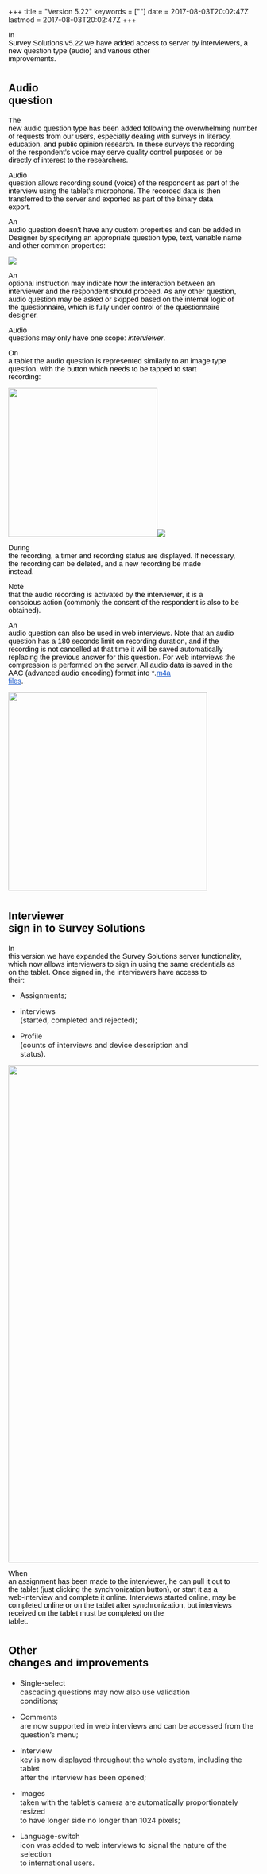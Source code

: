 +++
title = "Version 5.22"
keywords = [""]
date = 2017-08-03T20:02:47Z
lastmod = 2017-08-03T20:02:47Z
+++

<span id="docs-internal-guid-ae028570-a9b1-a788-c4e0-c4ff22425b67"><span
style="font-size: 11pt; font-family: Arial; color: rgb(0, 0, 0); background-color: transparent; vertical-align: baseline; white-space: pre-wrap;">In
Survey Solutions v5.22 we have added access to server by interviewers, a
new question type (audio) and various other improvements.</span></span>

<span id="docs-internal-guid-ae028570-a9b1-a788-c4e0-c4ff22425b67"><span style="font-size: 16pt; font-family: Arial; color: rgb(0, 0, 0); background-color: transparent; vertical-align: baseline; white-space: pre-wrap;">Audio question</span></span>
=======================================================================================================================================================================================================================================================

<span id="docs-internal-guid-ae028570-a9b1-a788-c4e0-c4ff22425b67"><span
style="font-size: 11pt; font-family: Arial; color: rgb(0, 0, 0); background-color: transparent; vertical-align: baseline; white-space: pre-wrap;">The
new audio question type has been added following the overwhelming number
of requests from our users, especially dealing with surveys in literacy,
education, and public opinion research. In these surveys the recording
of the respondent’s voice may serve quality control purposes or be
directly of interest to the researchers.</span></span>

<span id="docs-internal-guid-ae028570-a9b1-a788-c4e0-c4ff22425b67"><span
style="font-size: 11pt; font-family: Arial; color: rgb(0, 0, 0); background-color: transparent; vertical-align: baseline; white-space: pre-wrap;">Audio
question allows recording sound (voice) of the respondent as part of the
interview using the tablet’s microphone. The recorded data is then
transferred to the server and exported as part of the binary data
export.</span></span>

<span id="docs-internal-guid-ae028570-a9b1-a788-c4e0-c4ff22425b67"><span
style="font-size: 11pt; font-family: Arial; color: rgb(0, 0, 0); background-color: transparent; vertical-align: baseline; white-space: pre-wrap;">An
audio question doesn’t have any custom properties and can be added in
Designer by specifying an appropriate question type, text, variable name
and other common properties:</span></span>

<img src="/images/803589.png" />

<span id="docs-internal-guid-ae028570-a9b2-aabe-2134-0f3ec0a91e3c"><span
style="font-size: 11pt; font-family: Arial; color: rgb(0, 0, 0); background-color: transparent; vertical-align: baseline; white-space: pre-wrap;">An
optional instruction may indicate how the interaction between an
interviewer and the respondent should proceed. As any other question,
audio question may be asked or skipped based on the internal logic of
the questionnaire, which is fully under control of the questionnaire
designer.</span></span>

<span id="docs-internal-guid-ae028570-a9b2-aabe-2134-0f3ec0a91e3c"><span
style="font-size: 11pt; font-family: Arial; color: rgb(0, 0, 0); background-color: transparent; vertical-align: baseline; white-space: pre-wrap;">Audio
questions may only have one scope: </span><span
style="font-size: 11pt; font-family: Arial; color: rgb(0, 0, 0); background-color: transparent; font-style: italic; vertical-align: baseline; white-space: pre-wrap;">interviewer</span><span
style="font-size: 11pt; font-family: Arial; color: rgb(0, 0, 0); background-color: transparent; vertical-align: baseline; white-space: pre-wrap;">.</span></span>

<span id="docs-internal-guid-ae028570-a9b2-aabe-2134-0f3ec0a91e3c"><span
style="font-size: 11pt; font-family: Arial; color: rgb(0, 0, 0); background-color: transparent; vertical-align: baseline; white-space: pre-wrap;">On
a tablet the audio question is represented similarly to an image type
question, with the button which needs to be tapped to start
recording:</span></span>

<img src="/images/803590.png" width="300" /><img src="/images/803591.png" />

<span id="docs-internal-guid-ae028570-a9b3-0613-b6f4-65174780fd0c"><span
style="font-size: 11pt; font-family: Arial; color: rgb(0, 0, 0); background-color: transparent; vertical-align: baseline; white-space: pre-wrap;">During
the recording, a timer and recording status are displayed. If necessary,
the recording can be deleted, and a new recording be made
instead.</span></span>

<span id="docs-internal-guid-ae028570-a9b3-0613-b6f4-65174780fd0c"><span
style="font-size: 11pt; font-family: Arial; color: rgb(0, 0, 0); background-color: transparent; vertical-align: baseline; white-space: pre-wrap;">Note
that the audio recording is activated by the interviewer, it is a
conscious action (commonly the consent of the respondent is also to be
obtained).</span></span>

<span id="docs-internal-guid-ae028570-a9b3-0613-b6f4-65174780fd0c"><span
style="font-size: 11pt; font-family: Arial; color: rgb(0, 0, 0); background-color: transparent; vertical-align: baseline; white-space: pre-wrap;">An
audio question can also be used in web interviews. Note that an audio
question has a 180 seconds limit on recording duration, and if the
recording is not cancelled at that time it will be saved automatically
replacing the previous answer for this question. For web interviews the
compression is performed on the server. All audio data is saved in the
AAC (advanced audio encoding) format into \*.</span>[<span
style="font-size: 11pt; font-family: Arial; color: rgb(17, 85, 204); background-color: transparent; text-decoration-line: underline; vertical-align: baseline; white-space: pre-wrap;">m4a
files</span>](https://www.google.com/search?q=m4a)<span
style="font-size: 11pt; font-family: Arial; color: rgb(0, 0, 0); background-color: transparent; vertical-align: baseline; white-space: pre-wrap;">.
</span></span>

<img src="/images/803592.png" width="400" />

<span id="docs-internal-guid-124e28b3-a9b3-7880-1c60-5034c5dbc9c5"><span style="font-size: 16pt; font-family: Arial; color: rgb(0, 0, 0); background-color: transparent; vertical-align: baseline; white-space: pre-wrap;">Interviewer sign in to Survey Solutions</span></span>
================================================================================================================================================================================================================================================================================

<span id="docs-internal-guid-124e28b3-a9b3-7880-1c60-5034c5dbc9c5"><span
style="font-size: 11pt; font-family: Arial; color: rgb(0, 0, 0); background-color: transparent; vertical-align: baseline; white-space: pre-wrap;">In
this version we have expanded the Survey Solutions server functionality,
which now allows interviewers to sign in using the same credentials as
on the tablet. Once signed in, the interviewers have access to
their:</span></span>

-   <span
    id="docs-internal-guid-124e28b3-a9b3-7880-1c60-5034c5dbc9c5"><span
    style="font-size: 11pt; background-color: transparent; vertical-align: baseline; white-space: pre-wrap;">Assignments;</span></span>

-   <span
    id="docs-internal-guid-124e28b3-a9b3-7880-1c60-5034c5dbc9c5"><span
    style="font-size: 11pt; background-color: transparent; vertical-align: baseline; white-space: pre-wrap;">interviews
    (started, completed and rejected);</span></span>

-   <span
    id="docs-internal-guid-124e28b3-a9b3-7880-1c60-5034c5dbc9c5"><span
    style="font-size: 11pt; background-color: transparent; vertical-align: baseline; white-space: pre-wrap;">Profile
    (counts of interviews and device description and
    status).</span></span>

<img src="/images/803594.png" width="1000" />

<span id="docs-internal-guid-124e28b3-a9b3-dad9-25b3-059861345f13"><span
style="font-size: 11pt; font-family: Arial; color: rgb(0, 0, 0); background-color: transparent; vertical-align: baseline; white-space: pre-wrap;">When
an assignment has been made to the interviewer, he can pull it out to
the tablet (just clicking the synchronization button), or start it as a
web-interview and complete it online. Interviews started online, may be
completed online or on the tablet after synchronization, but interviews
received on the tablet must be completed on the tablet.</span></span>

<span id="docs-internal-guid-124e28b3-a9b3-dad9-25b3-059861345f13"><span style="font-size: 16pt; font-family: Arial; color: rgb(0, 0, 0); background-color: transparent; vertical-align: baseline; white-space: pre-wrap;">Other changes and improvements</span></span>
=======================================================================================================================================================================================================================================================================

-   <span
    id="docs-internal-guid-124e28b3-a9b3-dad9-25b3-059861345f13"><span
    style="font-size: 11pt; background-color: transparent; vertical-align: baseline; white-space: pre-wrap;">Single-select
    cascading questions may now also use validation
    conditions;</span></span>
-   <span
    id="docs-internal-guid-124e28b3-a9b3-dad9-25b3-059861345f13"><span
    style="font-size: 11pt; background-color: transparent; vertical-align: baseline; white-space: pre-wrap;">Comments
    are now supported in web interviews and can be accessed from the
    question’s menu;</span></span>

-   <span
    id="docs-internal-guid-124e28b3-a9b3-dad9-25b3-059861345f13"><span
    style="font-size: 11pt; background-color: transparent; vertical-align: baseline; white-space: pre-wrap;">Interview
    key is now displayed throughout the whole system, including the
    tablet after the interview has been opened;</span></span>

-   <span
    id="docs-internal-guid-124e28b3-a9b3-dad9-25b3-059861345f13"><span
    style="font-size: 11pt; background-color: transparent; vertical-align: baseline; white-space: pre-wrap;">Images
    taken with the tablet’s camera are automatically proportionately
    resized to have longer side no longer than 1024
    pixels;</span></span>

-   <span
    id="docs-internal-guid-124e28b3-a9b3-dad9-25b3-059861345f13"><span
    style="font-size: 11pt; background-color: transparent; vertical-align: baseline; white-space: pre-wrap;">Language-switch
    icon was added to web interviews to signal the nature of the
    selection to international users.</span></span>

